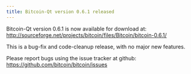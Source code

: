 ```yaml
---
title: Bitcoin-Qt version 0.6.1 released
---
```

Bitcoin-Qt version 0.6.1 is now available for download at:
<http://sourceforge.net/projects/bitcoin/files/Bitcoin/bitcoin-0.6.1/>

This is a bug-fix and code-cleanup release, with no major new features.

Please report bugs using the issue tracker at github:
<https://github.com/bitcoin/bitcoin/issues>

